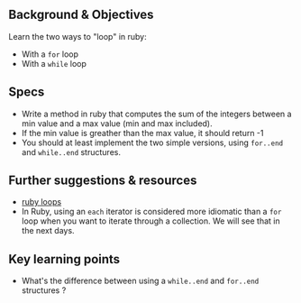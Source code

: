 ## Background & Objectives

Learn the two ways to "loop" in ruby:

- With a `for` loop
- With a `while` loop

## Specs

- Write a method in ruby that computes the sum of the integers between a min value and a max value (min and max included).
- If the min value is greather than the max value, it should return -1
- You should at least implement the two simple versions, using `for..end` and `while..end` structures.

## Further suggestions & resources

- [ruby loops](http://www.tutorialspoint.com/ruby/ruby_loops.htm)
- In Ruby, using an `each` iterator is considered more idiomatic than a `for` loop when you want to iterate through a collection. We will see that in the next days.

## Key learning points

- What's the difference between using a `while..end` and `for..end` structures ?
